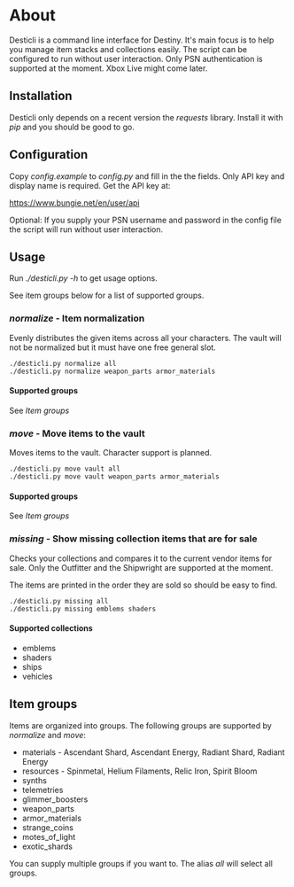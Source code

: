 # About

Desticli is a command line interface for Destiny. It's main focus is to help you manage item stacks and collections easily. The script can be configured to run without user interaction. Only PSN authentication is supported at the moment. Xbox Live might come later.

## Installation

Desticli only depends on a recent version the _requests_ library. Install it with _pip_ and you should be good to go.

## Configuration

Copy _config.example_ to _config.py_ and fill in the the fields. Only API key and display name is required. Get the API key at:

https://www.bungie.net/en/user/api

Optional: If you supply your PSN username and password in the config file the script will run without user interaction.

## Usage

Run _./desticli.py -h_ to get usage options.

See item groups below for a list of supported groups.

### *normalize* - Item normalization

Evenly distributes the given items across all your characters. The vault will not be normalized but it must have one free general slot.

```
./desticli.py normalize all
./desticli.py normalize weapon_parts armor_materials
```

#### Supported groups

See *Item groups*

### *move* - Move items to the vault

Moves items to the vault. Character support is planned.

```
./desticli.py move vault all
./desticli.py move vault weapon_parts armor_materials
```

#### Supported groups

See *Item groups*

### *missing* - Show missing collection items that are for sale

Checks your collections and compares it to the current vendor items for sale. Only the Outfitter and the Shipwright are supported at the moment.

The items are printed in the order they are sold so should be easy to find.

```
./desticli.py missing all
./desticli.py missing emblems shaders
```

#### Supported collections

* emblems
* shaders
* ships
* vehicles

## Item groups

Items are organized into groups. The following groups are supported by *normalize* and *move*:

* materials - Ascendant Shard, Ascendant Energy, Radiant Shard, Radiant Energy
* resources - Spinmetal, Helium Filaments, Relic Iron, Spirit Bloom
* synths
* telemetries
* glimmer_boosters
* weapon_parts
* armor_materials
* strange_coins
* motes_of_light
* exotic_shards

You can supply multiple groups if you want to. The alias _all_ will select all groups.
